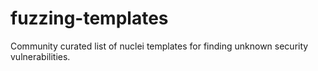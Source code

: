 # fuzzing-templates
Community curated list of nuclei templates for finding unknown security vulnerabilities.
